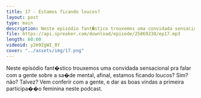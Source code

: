 ```yaml
---
title: 17 - Estamos ficando loucos?
layout: post
type: main
description: Neste episódio fant�stico trouxemos uma convidada sensacional pra falar com a gente sobre a sa�de mental, afinal, estamos ficando loucos? Sim? não? Talvez? Vem conferir com a gente, e dar as boas vindas a primeira participa��o feminina neste podcast.
file: https://api.spreaker.com/download/episode/25869238/ep17.mp3
length: 60:00
videoid: y2m9ZgWI_8Y
cover: "../assets/img/17.png"
---
```


Neste episódio fant�stico trouxemos uma convidada sensacional pra falar com a gente sobre a sa�de mental, afinal, estamos ficando loucos? Sim? não? Talvez? Vem conferir com a gente, e dar as boas vindas a primeira participa��o feminina neste podcast.